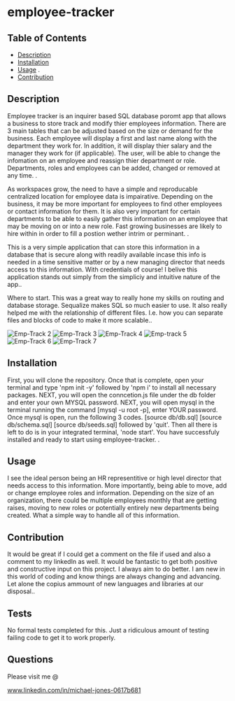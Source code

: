 # employee-tracker

## Table of Contents

  * [Description](#description)
  * [Installation](#installation)
  * [Usage](#usage)
  .
  * [Contribution](#contribution)


 ## Description 

  Employee tracker is an inquirer based SQL database poromt app that allows a business to store track and modify thier employees information. There are 3 main tables that can be adjusted based on the size or demand for the business. Each employee will display a first and last name along with the department they work for. In addition, it will display thier salary and the manager they work for (if applicable). The user, will be able to change the infomation on an employee and reassign thier department or role. Departments, roles and employees can be added, changed or removed at any time. .

  As workspaces grow, the need to have a simple and reproducable centralized location for employee data is impairative. Depending on the business, it may be more important for employees to find other employees or contact information for them. It is also very important for certain departments to be able to easily gather this information on an employee that may be moving on or into a new role. Fast growing businesses are likely to hire within in order to fill a postion wether intrim or perminant. .

  This is a very simple application that can store this information in a database that is secure along with readily available incase this info is needed in a time sensitive matter or by a new managing director that needs access to this information. With credentials of course!  I belive this application stands out simply from the simpliciy and intuitive nature of the app..

  Where to start. This was a great way to really hone my skills on routing and database storage. Sequalize  makes SQL so much easier to use.  It also really helped me with the relationship of different files. I.e. how you can separate files and blocks of code to make it more scalable..
  
![Emp-Track 2](https://user-images.githubusercontent.com/97492542/181431072-d224616b-1048-4085-a1f1-4c74a97fb75f.png)
![Emp-Track 3](https://user-images.githubusercontent.com/97492542/181431074-afbeb326-eba8-4e07-8b7e-5ed514ac53f8.png)
![Emp-Track 4](https://user-images.githubusercontent.com/97492542/181431076-2a2b8d4b-6d61-49b4-a61d-aedfe7ce4ddd.png)
![Emp-track 5](https://user-images.githubusercontent.com/97492542/181431078-373db141-bb33-4c4b-baa0-78d6c2bfe77e.png)
![Emp-Track 6](https://user-images.githubusercontent.com/97492542/181431079-ed8a12b8-260f-426f-b824-6b68a5e72b58.png)
![Emp-Track 7](https://user-images.githubusercontent.com/97492542/181431080-5c266eb5-4875-4d59-874d-6a147b1de16c.png)

  ## Installation
  First, you will clone the repository. Once that is complete, open your terminal and type 'npm init -y' followed by 'npm i' to install all necessary packages. NEXT, you will open the conncetion.js file under the db folder and enter your own MYSQL password. NEXT, you will open mysql in the terminal running the command [mysql -u root -p], enter YOUR password. Once mysql is open, run the following 3 codes. [source db/db.sql] [source db/schema.sql] [source db/seeds.sql] followed by 'quit'. Then all there is left to do is in your integrated terminal, 'node start'. You have successfuly installed and ready to start using employee-tracker. .

  ## Usage

  I see the ideal person being an HR representitive or high level director that needs access to this information. More importantly, being able to move, add or change employee roles and information. Depending on the size of an organization, there could be multiple employees monthly that are getting raises, moving to new roles or potentially entirely new departments being created. What a simple way to handle all of this information.

  ## Contribution

  It would be great if I could get a comment on the file if used and also a comment to my linkedIn as well. It would be fantastic to get both positive and constructive input on this project. I always aim to do better. I am new in this world of coding and know things are always changing and advancing. Let alone the copius ammount of new languages and libraries at our disposal..

  ## Tests

  No formal tests completed for this. Just a ridiculous amount of testing failing code to get it to work properly. 

  ## Questions

  Please visit me @
  
  <a href= "url"> www.linkedin.com/in/michael-jones-0617b681</a>

  
